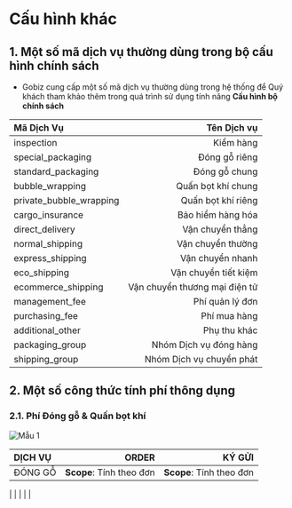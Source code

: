 # Cấu hình khác

## 1. Một số mã dịch vụ thường dùng trong bộ cấu hình chính sách

* Gobiz cung cấp một số mã dịch vụ thường dùng trong hệ thống để Quý khách tham khảo thêm trong quá trình sử dụng tính năng **Cấu hình bộ chính sách**

| Mã Dịch Vụ | Tên Dịch vụ |
| :--- | ---: |
| inspection | Kiểm hàng |
| special_packaging | Đóng gỗ riêng |
| standard_packaging | 	Đóng gỗ chung |
| bubble_wrapping | Quấn bọt khí chung |
| private_bubble_wrapping | Quấn bọt khí riêng |
| cargo_insurance | Bảo hiểm hàng hóa |
| direct_delivery | Vận chuyển thẳng |
| normal_shipping | Vận chuyển thường |
| express_shipping | Vận chuyển nhanh |
| eco_shipping | Vận chuyển tiết kiệm |
| ecommerce_shipping | Vận chuyển thương mại điện tử |
| management_fee | Phí quản lý đơn |
| purchasing_fee | Phí mua hàng |
| additional_other | Phụ thu khác |
| packaging_group | Nhóm Dịch vụ đóng hàng |
| shipping_group | Nhóm Dịch vụ chuyển phát |


## 2. Một số công thức tính phí thông dụng

### 2.1. Phí Đóng gỗ & Quấn bọt khí

![Mẫu 1](https://user-images.githubusercontent.com/73226975/157414629-e1af2bde-906b-4ffe-9f4f-897901cf1b13.png)


| DỊCH VỤ | ORDER | KÝ GỬI |
| :--- | ---: | ---: |
| ĐÓNG GỖ | **Scope**: Tính theo đơn | **Scope**: Tính theo đơn |
| 
| 
| 
| 
| 

